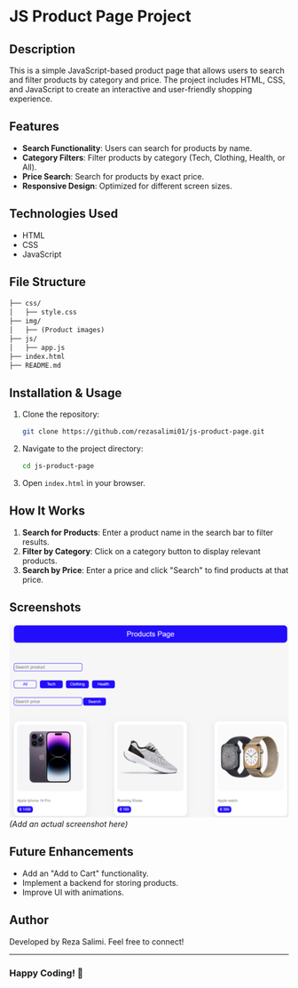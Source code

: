 # JS Product Page Project

## Description
This is a simple JavaScript-based product page that allows users to search and filter products by category and price. The project includes HTML, CSS, and JavaScript to create an interactive and user-friendly shopping experience.

## Features
- **Search Functionality**: Users can search for products by name.
- **Category Filters**: Filter products by category (Tech, Clothing, Health, or All).
- **Price Search**: Search for products by exact price.
- **Responsive Design**: Optimized for different screen sizes.

## Technologies Used
- HTML
- CSS
- JavaScript

## File Structure
```
├── css/
│   ├── style.css
├── img/
│   ├── (Product images)
├── js/
│   ├── app.js
├── index.html
├── README.md
```

## Installation & Usage
1. Clone the repository:
   ```sh
   git clone https://github.com/rezasalimi01/js-product-page.git
   ```
2. Navigate to the project directory:
   ```sh
   cd js-product-page
   ```
3. Open `index.html` in your browser.

## How It Works
1. **Search for Products**: Enter a product name in the search bar to filter results.
2. **Filter by Category**: Click on a category button to display relevant products.
3. **Search by Price**: Enter a price and click "Search" to find products at that price.

## Screenshots
![Product Page Screenshot](./img/screenshot.png) *(Add an actual screenshot here)*

## Future Enhancements
- Add an "Add to Cart" functionality.
- Implement a backend for storing products.
- Improve UI with animations.

## Author
Developed by Reza Salimi. Feel free to connect!

---
### Happy Coding! 🚀

